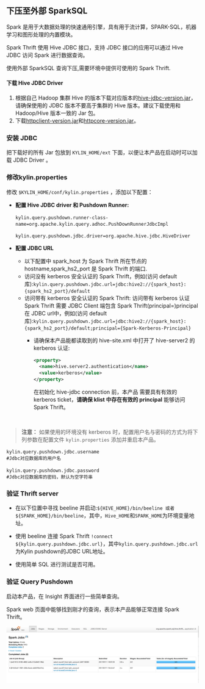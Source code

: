 ## 下压至外部 SparkSQL

Spark 是用于大数据处理的快速通用引擎，具有用于流计算，SPARK-SQL，机器学习和图形处理的内置模块。

Spark Thrift 使用 Hive JDBC 接口，支持 JDBC 接口的应用可以通过 Hive JDBC 访问 Spark 进行数据查询。

使用外部 SparkSQL 查询下压,需要环境中提供可使用的 Spark Thrift.

#### 下载 Hive JDBC Driver

1. 根据自己 Hadoop 集群 Hive 的版本下载对应版本的[hive-jdbc-version.jar](https://mvnrepository.com/artifact/org.apache.hive/hive-jdbc)，请确保使用的 JDBC 版本不要高于集群的 Hive 版本。建议下载使用和 Hadoop/Hive 版本一致的 Jar 包。
2. 下载[httpclient-version.jar](https://mvnrepository.com/artifact/org.apache.httpcomponents/httpclient)和[httpcore-version.jar](https://mvnrepository.com/artifact/org.apache.httpcomponents/httpcore)。

### 安装 JDBC

把下载好的所有 Jar 包放到 `KYLIN_HOME/ext` 下面，以便让本产品在启动时可以加载 JDBC Driver 。

### 修改kylin.properties

修改 `$KYLIN_HOME/conf/kylin.properties` ，添加以下配置：

- **配置 Hive JDBC driver 和 Pushdown Runner:**

  ``kylin.query.pushdown.runner-class-name=org.apache.kylin.query.adhoc.PushDownRunnerJdbcImpl``

  ``kylin.query.pushdown.jdbc.driver=org.apache.hive.jdbc.HiveDriver``

- **配置 JDBC URL**
  - 以下配置中 spark_host 为 Spark Thrift 所在节点的 hostname,spark_hs2_port 是 Spark Thrift 的端口.
  - 访问没有 kerberos 安全认证的 Spark Thrift，例如(访问 default 库):``kylin.query.pushdown.jdbc.url=jdbc:hive2://{spark_host}:{spark_hs2_port}/default``
  - 访问带有 kerberos 安全认证的 Spark Thrift: 访问带有 kerberos 认证 Spark Thrift 需要 JDBC Client 端包含 Spark Thrift(principal=<Spark-Kerberos-Principal>)principal 在 JDBC url中，例如(访问 default 库):``kylin.query.pushdown.jdbc.url=jdbc:hive2://{spark_host}:{spark_hs2_port}/default;principal={Spark-Kerberos-Principal}``
      - 请确保本产品能都读取到的 hive-site.xml 中打开了 hive-server2 的 kerberos 认证:

          ```xml
          <property>
          	<name>hive.server2.authentication</name>
          	<value>kerberos</value>
          </property>
          ```
          在初始化 hive-jdbc connection 前，本产品 需要具有有效的 kerberos ticket，**请确保 klist 中存在有效的 principal** 能够访问 Spark Thrift。

          ​

> **注意：** 如果使用的环境没有 kerberos 时，配置用户名与密码的方式为将下列参数在配置文件 `kylin.properties` 添加并重启本产品。

```properties
kylin.query.pushdown.jdbc.username
#Jdbc对应数据库的用户名

kylin.query.pushdown.jdbc.password
#Jdbc对应数据库的密码，默认为空字符串
```



### 验证 Thrift server

- 在以下位置中寻找 beeline 并启动:``${HIVE_HOME}/bin/beeline 或者 ${SPARK_HOME}/bin/beeline``，其中，``Hive_HOME``和``SPARK_HOME``为环境变量地址。

- 使用 beeline 连接 Spark Thrift ```!connect ${kylin.query.pushdown.jdbc.url}```，其中``kylin.query.pushdown.jdbc.url``为Kylin pushdown的JDBC URL地址。


- 使用简单 SQL 进行测试是否可用。

### 验证 Query Pushdown

启动本产品，在 Insight 界面进行一些简单查询。

Spark web 页面中能够找到刚才的查询，表示本产品能够正常连接 Spark Thrift。

 ![](images/query_pushdown_spark.png)




